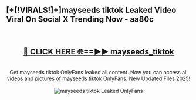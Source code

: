 <h2>[+[!VIRALS!]+]mayseeds tiktok Leaked Video Viral On Social X Trending Now - aa80c</h2>
<br>
<div align="center">
<h2><a href="https://libra.edu.pl?mayseeds_tiktok" rel="nofollow">🔴 CLICK HERE 🌐==►► mayseeds_tiktok</a></h2>
<br>
Get mayseeds tiktok OnlyFans leaked all content. Now you can access all videos and pictures of mayseeds tiktok OnlyFans. New Updated Files 2025!
<br>
<br>
<a href="https://libra.edu.pl?mayseeds_tiktok" rel="nofollow" data-target="animated-image.originalLink"><img src="https://i.ibb.co.com/WyWwxjT/player-gif2.gif" alt="mayseeds tiktok Leaked OnlyFans" style="max-width: 100%; display: inline-block;" data-target="animated-image.originalImage"></a>
</div>
<br>